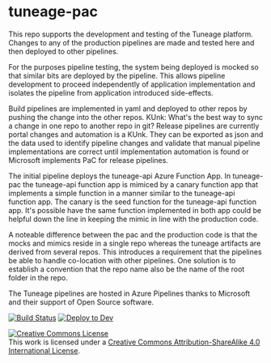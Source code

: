 # tuneage-pac
This repo supports the development and testing of the Tuneage platform. Changes to any of the production pipelines are made and tested here and then deployed to other pipelines. 

For the purposes pipeline testing, the system being deployed is mocked so that similar bits are deployed by the pipeline. This allows pipeline development to proceed independently of application implementation and isolates the pipeline from application introduced side-effects. 

Build pipelines are implemented in yaml and deployed to other repos by pushing the change into the other repos. KUnk: What's the best way to sync a change in one repo to another repo in git? Release pipelines are currently portal changes and automation is a KUnk. They can be exported as json and the data used to identify pipeline changes and validate that manual pipeline implementations are correct until implementation automation is found or Microsoft implements PaC for release pipelines.

The initial pipeline deploys the tuneage-api Azure Function App. In tuneage-pac the tuneage-api function app is mimiced by a canary  function app that implements a simple function in a manner similar to the tuneage-api function app. The canary is the seed function for the tuneage-api function app. It's possible have the same function implemented in both app could be helpful down the line in keeping the mimic in line with the production code.

A noteable difference between the pac and the production code is that the mocks and mimics reside in a single repo whereas the tuneage artifacts are derived from several repos. This introduces a requirement that the pipelines be able to handle co-location with other pipelines. One solution is to establish a convention that the repo name also be the name of the root folder in the repo. 

The Tuneage pipelines are hosted in Azure Pipelines thanks to Microsoft and their support of Open Source software.

[![Build Status](https://dev.azure.com/juxce/Tuneage/_apis/build/status/Juxce.tuneage-pac)](https://dev.azure.com/juxce/Tuneage/_build/latest?definitionId=6)
[![Deploy to Dev](https://vsrm.dev.azure.com/juxce/_apis/public/Release/badge/592a38d1-46db-4367-840d-e39c838dc135/1/1)](https://dev.azure.com/juxce/Tuneage/_release?view=mine&definitionId=1)

<a rel="license" href="http://creativecommons.org/licenses/by-sa/4.0/"><img alt="Creative Commons License" style="border-width:0" src="https://i.creativecommons.org/l/by-sa/4.0/88x31.png" /></a><br />This work is licensed under a <a rel="license" href="http://creativecommons.org/licenses/by-sa/4.0/">Creative Commons Attribution-ShareAlike 4.0 International License</a>.

